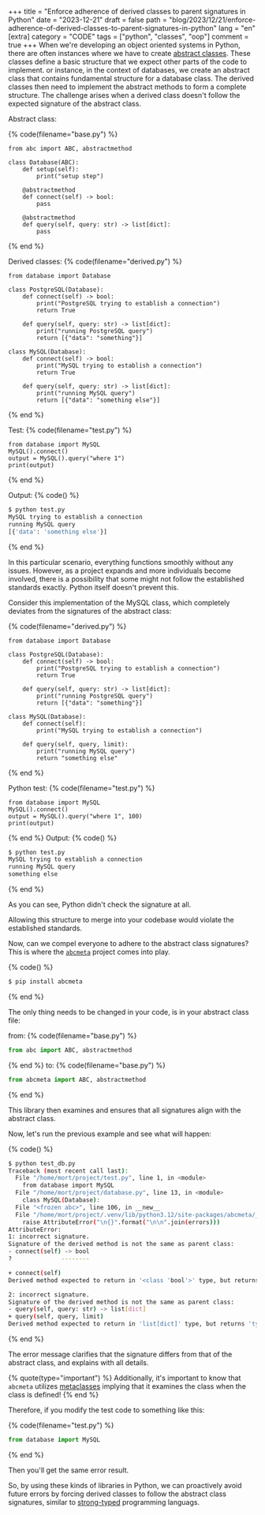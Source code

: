 +++
title = "Enforce adherence of derived classes to parent signatures in Python"
date = "2023-12-21"
draft = false
path = "blog/2023/12/21/enforce-adherence-of-derived-classes-to-parent-signatures-in-python"
lang = "en"
[extra]
category = "CODE"
tags = ["python", "classes", "oop"]
comment = true
+++
When we're developing an object oriented systems in Python, there are often instances where we have to create [abstract classes](https://en.wikipedia.org/wiki/Abstract_type).
These classes define a basic structure that we expect other parts of the code to implement.
or instance, in the context of databases, we create an abstract class that contains fundamental structure for a database class.
The derived classes then need to implement the abstract methods to form a complete structure.
The challenge arises when a derived class doesn't follow the expected signature of the abstract class.
<!-- more -->

Abstract class:

{% code(filename="base.py") %}
```python,linenos
from abc import ABC, abstractmethod

class Database(ABC):
    def setup(self):
        print("setup step")

    @abstractmethod
    def connect(self) -> bool:
        pass

    @abstractmethod
    def query(self, query: str) -> list[dict]:
        pass
```
{% end %}

Derived classes:
{% code(filename="derived.py") %}
```python,linenos
from database import Database

class PostgreSQL(Database):
    def connect(self) -> bool:
        print("PostgreSQL trying to establish a connection")
        return True

    def query(self, query: str) -> list[dict]:
        print("running PostgreSQL query")
        return [{"data": "something"}]

class MySQL(Database):
    def connect(self) -> bool:
        print("MySQL trying to establish a connection")
        return True

    def query(self, query: str) -> list[dict]:
        print("running MySQL query")
        return [{"data": "something else"}]
```
{% end %}

Test:
{% code(filename="test.py") %}
```python,linenos
from database import MySQL
MySQL().connect()
output = MySQL().query("where 1")
print(output)
```
{% end %}

Output:
{% code() %}
```bash
$ python test.py
MySQL trying to establish a connection
running MySQL query
[{'data': 'something else'}]
```
{% end %}

In this particular scenario, everything functions smoothly without any issues.
However, as a project expands and more individuals become involved, there is a possibility that some might not follow the
established standards exactly.
Python itself doesn't prevent this.

Consider this implementation of the MySQL class, which completely deviates from the signatures of the abstract class:

{% code(filename="derived.py") %}
```python,linenos,hl_lines=16 18,hide_lines=3-11
from database import Database

class PostgreSQL(Database):
    def connect(self) -> bool:
        print("PostgreSQL trying to establish a connection")
        return True

    def query(self, query: str) -> list[dict]:
        print("running PostgreSQL query")
        return [{"data": "something"}]

class MySQL(Database):
    def connect(self):
        print("MySQL trying to establish a connection")

    def query(self, query, limit):
        print("running MySQL query")
        return "something else"
```
{% end %}

Python test:
{% code(filename="test.py") %}
```python,linenos
from database import MySQL
MySQL().connect()
output = MySQL().query("where 1", 100)
print(output)
```
{% end %}
Output:
{% code() %}
```bash
$ python test.py
MySQL trying to establish a connection
running MySQL query
something else
```
{% end %}

As you can see, Python didn't check the signature at all.

Allowing this structure to merge into your codebase would violate the established standards.

Now, can we compel everyone to adhere to the abstract class signatures?
This is where the [`abcmeta`](https://github.com/mortymacs/abcmeta) project comes into play.

{% code() %}
```bash
$ pip install abcmeta
```
{% end %}

The only thing needs to be changed in your code, is in your abstract class file:

from:
{% code(filename="base.py") %}
```python
from abc import ABC, abstractmethod
```
{% end %}
to:
{% code(filename="base.py") %}
```python
from abcmeta import ABC, abstractmethod
```
{% end %}

This library then examines and ensures that all signatures align with the abstract class.

Now, let's run the previous example and see what will happen:

{% code() %}
```bash
$ python test_db.py
Traceback (most recent call last):
  File "/home/mort/project/test.py", line 1, in <module>
    from database import MySQL
  File "/home/mort/project/database.py", line 13, in <module>
    class MySQL(Database):
  File "<frozen abc>", line 106, in __new__
  File "/home/mort/project/.venv/lib/python3.12/site-packages/abcmeta/__init__.py", line 198, in __init_subclass__
    raise AttributeError("\n{}".format("\n\n".join(errors)))
AttributeError:
1: incorrect signature.
Signature of the derived method is not the same as parent class:
- connect(self) -> bool
?              --------

+ connect(self)
Derived method expected to return in '<class 'bool'>' type, but returns 'typing.Any'

2: incorrect signature.
Signature of the derived method is not the same as parent class:
- query(self, query: str) -> list[dict]
+ query(self, query, limit)
Derived method expected to return in 'list[dict]' type, but returns 'typing.Any'
```
{% end %}

The error message clarifies that the signature differs from that of the abstract class, and explains with all details.

{% quote(type="important") %}
Additionally, it's important to know that <code>abcmeta</code> utilizes <a href="https://docs.python.org/3/reference/datamodel.html" target="_blank">metaclasses</a>
implying that it examines the class when the class is defined!
{% end %}

Therefore, if you modify the test code to something like this:

{% code(filename="test.py") %}
```python
from database import MySQL
```
{% end %}

Then you'll get the same error result.

So, by using these kinds of libraries in Python, we can proactively avoid future errors by forcing derived classes to follow
the abstract class signatures, similar to [strong-typed](https://en.wikipedia.org/wiki/Strong_and_weak_typing) programming languags.
